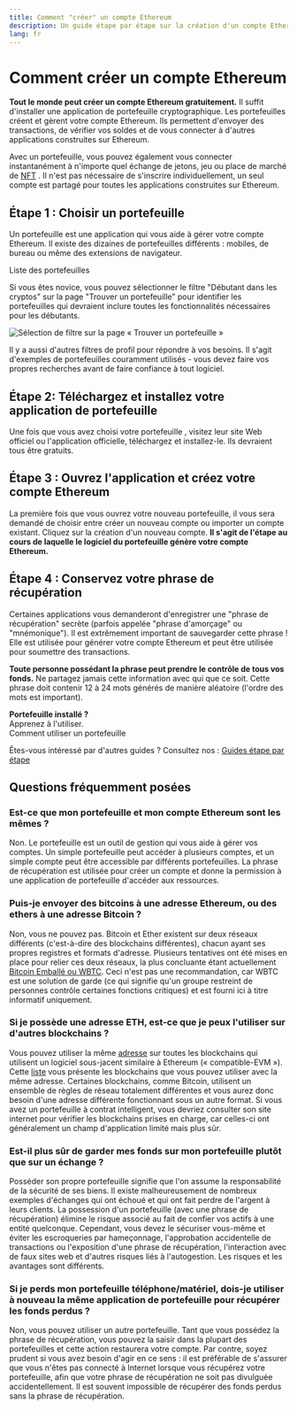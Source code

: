 ```yaml
---
title: Comment "créer" un compte Ethereum
description: Un guide étape par étape sur la création d'un compte Ethereum à l'aide d'un portefeuille.
lang: fr
---
```


# Comment créer un compte Ethereum

**Tout le monde peut créer un compte Ethereum gratuitement.** Il suffit d'installer une application de portefeuille cryptographique. Les portefeuilles créent et gèrent votre compte Ethereum. Ils permettent d'envoyer des transactions, de vérifier vos soldes et de vous connecter à d'autres applications construites sur Ethereum.

Avec un portefeuille, vous pouvez également vous connecter instantanément à n'importe quel échange de jetons, jeu ou place de marché de [NFT](/glossary/#nft) . Il n'est pas nécessaire de s'inscrire individuellement, un seul compte est partagé pour toutes les applications construites sur Ethereum.

## Étape 1 : Choisir un portefeuille

Un portefeuille est une application qui vous aide à gérer votre compte Ethereum. Il existe des dizaines de portefeuilles différents : mobiles, de bureau ou même des extensions de navigateur.


<ButtonLink href="/wallets/find-wallet/">
  Liste des portefeuilles
</ButtonLink>

Si vous êtes novice, vous pouvez sélectionner le filtre "Débutant dans les cryptos" sur la page "Trouver un portefeuille" pour identifier les portefeuilles qui devraient inclure toutes les fonctionnalités nécessaires pour les débutants.

![Sélection de filtre sur la page « Trouver un portefeuille »](./wallet-box.png)

Il y a aussi d'autres filtres de profil pour répondre à vos besoins. Il s'agit d'exemples de portefeuilles couramment utilisés - vous devez faire vos propres recherches avant de faire confiance à tout logiciel.

## Étape 2: Téléchargez et installez votre application de portefeuille

Une fois que vous avez choisi votre portefeuille , visitez leur site Web officiel ou l'application officielle, téléchargez et installez-le. Ils devraient tous être gratuits.

## Étape 3 : Ouvrez l'application et créez votre compte Ethereum

La première fois que vous ouvrez votre nouveau portefeuille, il vous sera demandé de choisir entre créer un nouveau compte ou importer un compte existant. Cliquez sur la création d'un nouveau compte. **Il s'agit de l'étape au cours de laquelle le logiciel du portefeuille génère votre compte Ethereum.**

## Étape 4 : Conservez votre phrase de récupération

Certaines applications vous demanderont d'enregistrer une "phrase de récupération" secrète (parfois appelée "phrase d'amorçage" ou "mnémonique"). Il est extrêmement important de sauvegarder cette phrase ! Elle est utilisée pour générer votre compte Ethereum et peut être utilisée pour soumettre des transactions.

**Toute personne possédant la phrase peut prendre le contrôle de tous vos fonds.** Ne partagez jamais cette information avec qui que ce soit. Cette phrase doit contenir 12 à 24 mots générés de manière aléatoire (l'ordre des mots est important).

<div>
<Alert variant="update">
<Emoji text=":eyes:" className="text-4xl"/>
<AlertContent className="flex-row justify-between items-center">
  <div><b>Portefeuille installé ?</b><br/>Apprenez à l'utiliser.</div>
  <ButtonLink href="/guides/how-to-use-a-wallet">
    Comment utiliser un portefeuille
  </ButtonLink>
 </AlertContent>
</Alert>
</div>

Êtes-vous intéressé par d'autres guides ? Consultez nos : [Guides étape par étape](/guides/)

## Questions fréquemment posées

### Est-ce que mon portefeuille et mon compte Ethereum sont les mêmes ?

Non. Le portefeuille est un outil de gestion qui vous aide à gérer vos comptes. Un simple portefeuille peut accéder à plusieurs comptes, et un simple compte peut être accessible par différents portefeuilles. La phrase de récupération est utilisée pour créer un compte et donne la permission à une application de portefeuille d'accéder aux ressources.

### Puis-je envoyer des bitcoins à une adresse Ethereum, ou des ethers à une adresse Bitcoin ?

Non, vous ne pouvez pas. Bitcoin et Ether existent sur deux réseaux différents (c'est-à-dire des blockchains différentes), chacun ayant ses propres registres et formats d'adresse. Plusieurs tentatives ont été mises en place pour relier ces deux réseaux, la plus concluante étant actuellement [Bitcoin Emballé ou WBTC](https://www.bitcoin.com/get-started/what-is-wbtc/). Ceci n'est pas une recommandation, car WBTC est une solution de garde (ce qui signifie qu'un groupe restreint de personnes contrôle certaines fonctions critiques) et est fourni ici à titre informatif uniquement.

### Si je possède une adresse ETH, est-ce que je peux l'utiliser sur d'autres blockchains ?

Vous pouvez utiliser la même [adresse](/glossary/#address) sur toutes les blockchains qui utilisent un logiciel sous-jacent similaire à Ethereum (« compatible-EVM »). Cette [liste](https://chainlist.org/) vous présente les blockchains que vous pouvez utiliser avec la même adresse. Certaines blockchains, comme Bitcoin, utilisent un ensemble de règles de réseau totalement différentes et vous aurez donc besoin d'une adresse différente fonctionnant sous un autre format. Si vous avez un portefeuille à contrat intelligent, vous devriez consulter son site internet pour vérifier les blockchains prises en charge, car celles-ci ont généralement un champ d'application limité mais plus sûr.

### Est-il plus sûr de garder mes fonds sur mon portefeuille plutôt que sur un échange ?

Posséder son propre portefeuille signifie que l'on assume la responsabilité de la sécurité de ses biens. Il existe malheureusement de nombreux exemples d'échanges qui ont échoué et qui ont fait perdre de l'argent à leurs clients. La possession d'un portefeuille (avec une phrase de récupération) élimine le risque associé au fait de confier vos actifs à une entité quelconque. Cependant, vous devez le sécuriser vous-même et éviter les escroqueries par hameçonnage, l'approbation accidentelle de transactions ou l'exposition d'une phrase de récupération, l'interaction avec de faux sites web et d'autres risques liés à l'autogestion. Les risques et les avantages sont différents.

### Si je perds mon portefeuille téléphone/matériel, dois-je utiliser à nouveau la même application de portefeuille pour récupérer les fonds perdus ?

Non, vous pouvez utiliser un autre portefeuille. Tant que vous possédez la phrase de récupération, vous pouvez la saisir dans la plupart des portefeuilles et cette action restaurera votre compte. Par contre, soyez prudent si vous avez besoin d'agir en ce sens : il est préférable de s'assurer que vous n'êtes pas connecté à Internet lorsque vous récupérez votre portefeuille, afin que votre phrase de récupération ne soit pas divulguée accidentellement. Il est souvent impossible de récupérer des fonds perdus sans la phrase de récupération.
